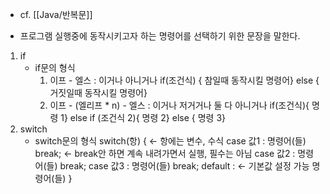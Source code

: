 - cf. [[Java/반복문]]

- 프로그램 실행중에  동작시키고자 하는 명령어를 선택하기 위한 문장을 말한다.
1. if 
	- if문의 형식
		 1. 이프 - 엘스  : 이거나 아니거나
		 if(조건식) { 
			참일때 동작시킬 명령어}
			else {
			거짓일때 동작시킬 명령어}
		2. 이프 - (엘리프 \* n) - 엘스 : 이거나 저거거나 둘 다 아니거나
			if(조건식){
			   명령 1}
			else if (조건식 2){
			   명령 2}
			else {
			   명령 3}
2. switch
	- switch문의 형식
			switch(항) {          ← 항에는 변수, 수식
			case 값1 :
				명령어(들)
				break;          ← break안 하면 계속 내려가면서 실행, 필수는 아님
			case 값2 :
				명령어(들)
				break;
			case 값3 : 
				명령어(들)
				break;
			default :              ← 기본값 설정 가능
				명령어(들)
			}